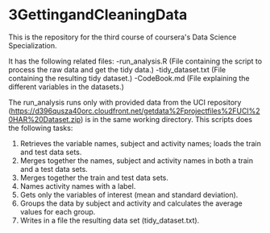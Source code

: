# 3GettingandCleaningData
This is the repository for the third course of coursera's Data Science Specialization.

It has the following related files:
-run_analysis.R (File containing the script to process the raw data and get the tidy data.)
-tidy_dataset.txt (File containing the resulting tidy dataset.)
-CodeBook.md (File explaining the different variables in the datasets.)

The run_analysis runs only with provided data from the UCI repository (https://d396qusza40orc.cloudfront.net/getdata%2Fprojectfiles%2FUCI%20HAR%20Dataset.zip) is in the same working directory.
This scripts does the following tasks:
1. Retrieves the variable names, subject and activity names; loads the train and test data sets.
2. Merges together the names, subject and activity names in both a train and a test data sets.
3. Merges together the train and test data sets.
4. Names activity names with a label.
5. Gets only the variables of interest (mean and standard deviation).
6. Groups the data by subject and activity and calculates the average values for each group.
7. Writes in a file the resulting data set (tidy_dataset.txt).